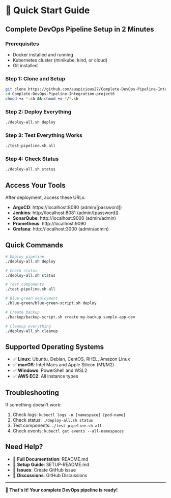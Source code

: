 # 🚀 Quick Start Guide

## Complete DevOps Pipeline Setup in 2 Minutes

### Prerequisites
- Docker installed and running
- Kubernetes cluster (minikube, kind, or cloud)
- Git installed

### Step 1: Clone and Setup
```bash
git clone https://github.com/auspicious27/Complete-DevOps-Pipeline-Integration-project6.git
cd Complete-DevOps-Pipeline-Integration-project6
chmod +x *.sh && chmod +x */*.sh
```

### Step 2: Deploy Everything
```bash
./deploy-all.sh deploy
```

### Step 3: Test Everything Works
```bash
./test-pipeline.sh all
```

### Step 4: Check Status
```bash
./deploy-all.sh status
```

## Access Your Tools

After deployment, access these URLs:

- **ArgoCD**: https://localhost:8080 (admin/[password])
- **Jenkins**: http://localhost:8081 (admin/[password])
- **SonarQube**: http://localhost:9000 (admin/admin)
- **Prometheus**: http://localhost:9090
- **Grafana**: http://localhost:3000 (admin/admin)

## Quick Commands

```bash
# Deploy pipeline
./deploy-all.sh deploy

# Check status
./deploy-all.sh status

# Test components
./test-pipeline.sh all

# Blue-green deployment
./blue-green/blue-green-script.sh deploy

# Create backup
./backup/backup-script.sh create my-backup sample-app-dev

# Cleanup everything
./deploy-all.sh cleanup
```

## Supported Operating Systems

- ✅ **Linux**: Ubuntu, Debian, CentOS, RHEL, Amazon Linux
- ✅ **macOS**: Intel Macs and Apple Silicon (M1/M2)
- ✅ **Windows**: PowerShell and WSL2
- ✅ **AWS EC2**: All instance types

## Troubleshooting

If something doesn't work:

1. Check logs: `kubectl logs -n [namespace] [pod-name]`
2. Check status: `./deploy-all.sh status`
3. Test components: `./test-pipeline.sh all`
4. Check events: `kubectl get events --all-namespaces`

## Need Help?

- 📖 **Full Documentation**: README.md
- 🔧 **Setup Guide**: SETUP-README.md
- 🐛 **Issues**: Create GitHub issue
- 💬 **Discussions**: GitHub Discussions

---

**🎉 That's it! Your complete DevOps pipeline is ready!**

